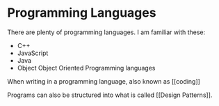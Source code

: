 # Programming Languages

There are plenty of programming languages. I am familiar with these:

- C++
- JavaScript
- Java
- Object Object Oriented Programming languages


When writing in a programming language, also known as [[coding]]




Programs can also be structured into what is called [[Design Patterns]].

